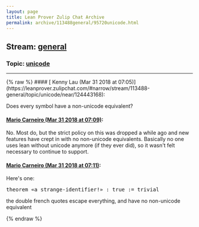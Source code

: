 ```yaml
---
layout: page
title: Lean Prover Zulip Chat Archive 
permalink: archive/113488general/95720unicode.html
---
```


## Stream: [general](https://leanprover-community.github.io/archive/113488general/index.html)
### Topic: [unicode](https://leanprover-community.github.io/archive/113488general/95720unicode.html)

---

<base href="https://leanprover.zulipchat.com">
{% raw %}
#### [ Kenny Lau (Mar 31 2018 at 07:05)](https://leanprover.zulipchat.com/#narrow/stream/113488-general/topic/unicode/near/124443168):
<p>Does every symbol have a non-unicode equivalent?</p>

#### [ Mario Carneiro (Mar 31 2018 at 07:09)](https://leanprover.zulipchat.com/#narrow/stream/113488-general/topic/unicode/near/124443263):
<p>No. Most do, but the strict policy on this was dropped a while ago and new features have crept in with no non-unicode equivalents. Basically no one uses lean without unicode anymore (if they ever did), so it wasn't felt necessary to continue to support.</p>

#### [ Mario Carneiro (Mar 31 2018 at 07:11)](https://leanprover.zulipchat.com/#narrow/stream/113488-general/topic/unicode/near/124443307):
<p>Here's one:</p>
<div class="codehilite"><pre><span></span>theorem «a strange-identifier!» : true := trivial
</pre></div>


<p>the double french quotes escape everything, and have no non-unicode equivalent</p>


{% endraw %}
